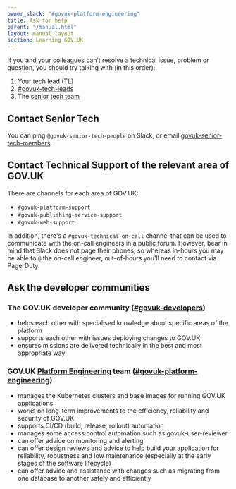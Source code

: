 ```yaml
---
owner_slack: "#govuk-platform-engineering"
title: Ask for help
parent: "/manual.html"
layout: manual_layout
section: Learning GOV.UK
---
```


If you and your colleagues can’t resolve a technical issue, problem or question, you should try talking with (in this order):

1. Your tech lead (TL)
1. [#govuk-tech-leads](https://gds.slack.com/channels/govuk-tech-leads)
1. The [senior tech team](#contact-senior-tech)

## Contact Senior Tech

You can ping `@govuk-senior-tech-people` on Slack, or email [govuk-senior-tech-members](https://groups.google.com/a/digital.cabinet-office.gov.uk/g/govuk-senior-tech-members/members).

## Contact Technical Support of the relevant area of GOV.UK

There are channels for each area of GOV.UK:

- `#govuk-platform-support`
- `#govuk-publishing-service-support`
- `#govuk-web-support`

In addition, there's a `#govuk-technical-on-call` channel that can be used to communicate with the on-call engineers in a public forum. However, bear in mind that Slack does not page their phones, so whereas in-hours you may be able to `@` the on-call engineer, out-of-hours you'll need to contact via PagerDuty.

## Ask the developer communities

### The GOV.UK developer community ([#govuk-developers])

- helps each other with specialised knowledge about specific areas of the platform
- supports each other with issues deploying changes to GOV.UK
- ensures missions are delivered technically in the best and most appropriate way

### GOV.UK [Platform Engineering] team ([#govuk-platform-engineering])

- manages the Kubernetes clusters and base images for running GOV.UK applications
- works on long-term improvements to the efficiency, reliability and security of GOV.UK
- supports CI/CD (build, release, rollout) automation
- manages some access control automation such as govuk-user-reviewer
- can offer advice on monitoring and alerting
- can offer design reviews and advice to help build your application for
  reliability, robustness and low maintenance (especially at the early stages of
  the software lifecycle)
- can offer advice and assistance with changes such as migrating from one
  database to another safely and efficiently

[#govuk-developers]: https://gds.slack.com/channels/govuk-developers
[#govuk-platform-engineering]: https://gds.slack.com/channels/govuk-platform-engineering
[Platform Engineering]: /platform-engineering.html
